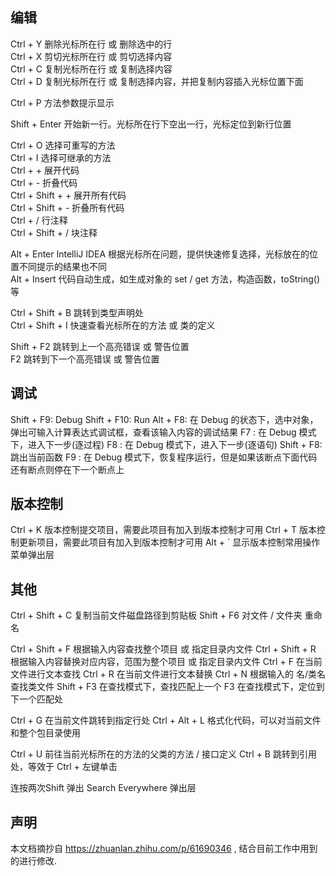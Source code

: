 ## 编辑

Ctrl + Y 删除光标所在行 或 删除选中的行  
Ctrl + X 剪切光标所在行 或 剪切选择内容  
Ctrl + C 复制光标所在行 或 复制选择内容  
Ctrl + D 复制光标所在行 或 复制选择内容，并把复制内容插入光标位置下面  

Ctrl + P 方法参数提示显示  

Shift + Enter 开始新一行。光标所在行下空出一行，光标定位到新行位置  

Ctrl + O 选择可重写的方法  
Ctrl + I 选择可继承的方法  
Ctrl + + 展开代码  
Ctrl + - 折叠代码  
Ctrl + Shift + +  展开所有代码  
Ctrl + Shift + -   折叠所有代码  
Ctrl + /  行注释  
Ctrl + Shift + / 块注释  

Alt + Enter IntelliJ IDEA 根据光标所在问题，提供快速修复选择，光标放在的位置不同提示的结果也不同  
Alt + Insert 代码自动生成，如生成对象的 set / get 方法，构造函数，toString() 等  

Ctrl + Shift + B 跳转到类型声明处  
Ctrl + Shift + I 快速查看光标所在的方法 或 类的定义  

Shift + F2 跳转到上一个高亮错误 或 警告位置  
F2 跳转到下一个高亮错误 或 警告位置  

## 调试

Shift + F9: Debug 
Shift + F10:  Run
Alt + F8: 在 Debug 的状态下，选中对象，弹出可输入计算表达式调试框，查看该输入内容的调试结果
F7 : 在 Debug 模式下，进入下一步(逐过程)
F8 : 在 Debug 模式下，进入下一步(逐语句)
Shift + F8: 跳出当前函数
F9 : 在 Debug 模式下，恢复程序运行，但是如果该断点下面代码还有断点则停在下一个断点上

## 版本控制

Ctrl + K 版本控制提交项目，需要此项目有加入到版本控制才可用
Ctrl + T 版本控制更新项目，需要此项目有加入到版本控制才可用
Alt + ` 显示版本控制常用操作菜单弹出层

## 其他

Ctrl + Shift + C 复制当前文件磁盘路径到剪贴板
Shift + F6 对文件 / 文件夹 重命名

Ctrl + Shift + F 根据输入内容查找整个项目 或 指定目录内文件
Ctrl + Shift + R 根据输入内容替换对应内容，范围为整个项目 或 指定目录内文件
Ctrl + F 在当前文件进行文本查找 
Ctrl + R 在当前文件进行文本替换
Ctrl + N 根据输入的 名/类名 查找类文件
Shift + F3 在查找模式下，查找匹配上一个
F3 在查找模式下，定位到下一个匹配处

Ctrl + G 在当前文件跳转到指定行处
Ctrl + Alt + L 格式化代码，可以对当前文件和整个包目录使用

Ctrl + U 前往当前光标所在的方法的父类的方法 / 接口定义
Ctrl + B 跳转到引用处，等效于 Ctrl + 左键单击

连按两次Shift 弹出 Search Everywhere 弹出层

## 声明

本文档摘抄自 https://zhuanlan.zhihu.com/p/61690346 , 结合目前工作中用到的进行修改.

